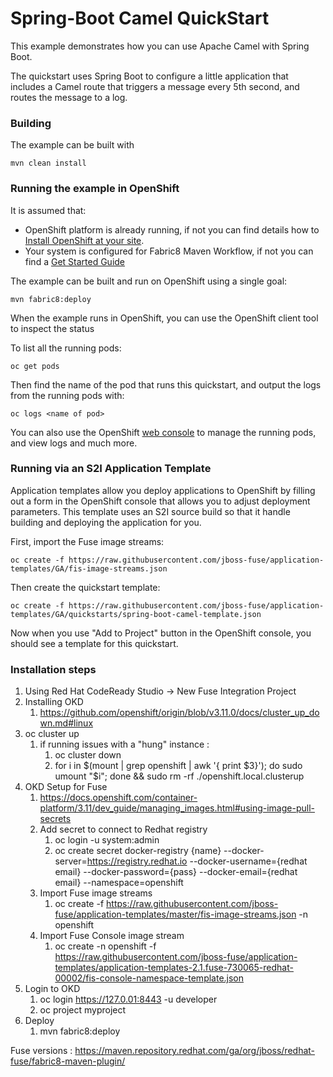 # Spring-Boot Camel QuickStart

This example demonstrates how you can use Apache Camel with Spring Boot.

The quickstart uses Spring Boot to configure a little application that includes a Camel route that triggers a message every 5th second, and routes the message to a log.

### Building

The example can be built with

    mvn clean install

### Running the example in OpenShift

It is assumed that:
- OpenShift platform is already running, if not you can find details how to [Install OpenShift at your site](https://docs.openshift.com/container-platform/3.3/install_config/index.html).
- Your system is configured for Fabric8 Maven Workflow, if not you can find a [Get Started Guide](https://access.redhat.com/documentation/en/red-hat-jboss-middleware-for-openshift/3/single/red-hat-jboss-fuse-integration-services-20-for-openshift/)

The example can be built and run on OpenShift using a single goal:

    mvn fabric8:deploy

When the example runs in OpenShift, you can use the OpenShift client tool to inspect the status

To list all the running pods:

    oc get pods

Then find the name of the pod that runs this quickstart, and output the logs from the running pods with:

    oc logs <name of pod>

You can also use the OpenShift [web console](https://docs.openshift.com/container-platform/3.3/getting_started/developers_console.html#developers-console-video) to manage the
running pods, and view logs and much more.

### Running via an S2I Application Template

Application templates allow you deploy applications to OpenShift by filling out a form in the OpenShift console that allows you to adjust deployment parameters.  This template uses an S2I source build so that it handle building and deploying the application for you.

First, import the Fuse image streams:

    oc create -f https://raw.githubusercontent.com/jboss-fuse/application-templates/GA/fis-image-streams.json

Then create the quickstart template:

    oc create -f https://raw.githubusercontent.com/jboss-fuse/application-templates/GA/quickstarts/spring-boot-camel-template.json

Now when you use "Add to Project" button in the OpenShift console, you should see a template for this quickstart. 


### Installation steps
1. Using Red Hat CodeReady Studio -> New Fuse Integration Project
1. Installing OKD
   1. https://github.com/openshift/origin/blob/v3.11.0/docs/cluster_up_down.md#linux
1. oc cluster up
   1. if running issues with a "hung" instance :
       1. oc cluster down
       1. for i in $(mount | grep openshift | awk '{ print $3}'); do sudo umount "$i"; done && sudo rm -rf ./openshift.local.clusterup
1. OKD Setup for Fuse 
   1. https://docs.openshift.com/container-platform/3.11/dev_guide/managing_images.html#using-image-pull-secrets
   1. Add secret to connect to Redhat registry
       1. oc login -u system:admin
       1. oc create secret docker-registry {name} --docker-server=https://registry.redhat.io --docker-username={redhat email} --docker-password={pass} --docker-email={redhat email} --namespace=openshift
   1. Import Fuse image streams
      1. oc create -f https://raw.githubusercontent.com/jboss-fuse/application-templates/master/fis-image-streams.json -n openshift
   1. Import Fuse Console image stream
      1. oc create -n openshift -f https://raw.githubusercontent.com/jboss-fuse/application-templates/application-templates-2.1.fuse-730065-redhat-00002/fis-console-namespace-template.json
1. Login to OKD
   1. oc login https://127.0.01:8443 -u developer
   1. oc project myproject 
1. Deploy
   1. mvn fabric8:deploy
   
Fuse versions : https://maven.repository.redhat.com/ga/org/jboss/redhat-fuse/fabric8-maven-plugin/
